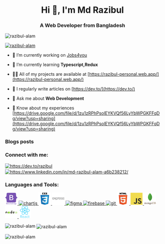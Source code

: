 <h1 align="center">Hi 👋, I'm Md Razibul</h1>
<h3 align="center">A Web Developer from Bangladesh</h3>

<p align="left"> <img src="https://komarev.com/ghpvc/?username=razibul-alam&label=Profile%20views&color=0e75b6&style=flat" alt="razibul-alam" /> </p>

<p align="left"> <a href="https://github.com/ryo-ma/github-profile-trophy"><img src="https://github-profile-trophy.vercel.app/?username=razibul-alam" alt="razibul-alam" /></a> </p>

- 🔭 I’m currently working on [Jobs4you](https://jobs4you-a95fe.web.app/)

- 🌱 I’m currently learning **Typescript,Redux**

- 👨‍💻 All of my projects are available at [https://razibul-personal.web.app/](https://razibul-personal.web.app/)

- 📝 I regularly write articles on [https://dev.to/](https://dev.to/)

- 💬 Ask me about **Web Development**

- 📄 Know about my experiences [https://drive.google.com/file/d/1zu1zRPhPsolEYKVQf56LyYbWPGKFFqDg/view?usp=sharing](https://drive.google.com/file/d/1zu1zRPhPsolEYKVQf56LyYbWPGKFFqDg/view?usp=sharing)


### Blogs posts
<!-- BLOG-POST-LIST:START -->
<!-- BLOG-POST-LIST:END -->

<h3 align="left">Connect with me:</h3>
<p align="left">
<a href="https://dev.to/https://dev.to/razibul" target="blank"><img align="center" src="https://raw.githubusercontent.com/rahuldkjain/github-profile-readme-generator/master/src/images/icons/Social/devto.svg" alt="https://dev.to/razibul" height="30" width="40" /></a>
<a href="https://linkedin.com/in/https://www.linkedin.com/in/md-razibul-alam-a6b238212/" target="blank"><img align="center" src="https://raw.githubusercontent.com/rahuldkjain/github-profile-readme-generator/master/src/images/icons/Social/linked-in-alt.svg" alt="https://www.linkedin.com/in/md-razibul-alam-a6b238212/" height="30" width="40" /></a>
</p>

<h3 align="left">Languages and Tools:</h3>
<p align="left"> <a href="https://getbootstrap.com" target="_blank" rel="noreferrer"> <img src="https://raw.githubusercontent.com/devicons/devicon/master/icons/bootstrap/bootstrap-plain-wordmark.svg" alt="bootstrap" width="40" height="40"/> </a> <a href="https://www.chartjs.org" target="_blank" rel="noreferrer"> <img src="https://www.chartjs.org/media/logo-title.svg" alt="chartjs" width="40" height="40"/> </a> <a href="https://www.w3schools.com/css/" target="_blank" rel="noreferrer"> <img src="https://raw.githubusercontent.com/devicons/devicon/master/icons/css3/css3-original-wordmark.svg" alt="css3" width="40" height="40"/> </a> <a href="https://expressjs.com" target="_blank" rel="noreferrer"> <img src="https://raw.githubusercontent.com/devicons/devicon/master/icons/express/express-original-wordmark.svg" alt="express" width="40" height="40"/> </a> <a href="https://www.figma.com/" target="_blank" rel="noreferrer"> <img src="https://www.vectorlogo.zone/logos/figma/figma-icon.svg" alt="figma" width="40" height="40"/> </a> <a href="https://firebase.google.com/" target="_blank" rel="noreferrer"> <img src="https://www.vectorlogo.zone/logos/firebase/firebase-icon.svg" alt="firebase" width="40" height="40"/> </a> <a href="https://git-scm.com/" target="_blank" rel="noreferrer"> <img src="https://www.vectorlogo.zone/logos/git-scm/git-scm-icon.svg" alt="git" width="40" height="40"/> </a> <a href="https://www.w3.org/html/" target="_blank" rel="noreferrer"> <img src="https://raw.githubusercontent.com/devicons/devicon/master/icons/html5/html5-original-wordmark.svg" alt="html5" width="40" height="40"/> </a> <a href="https://developer.mozilla.org/en-US/docs/Web/JavaScript" target="_blank" rel="noreferrer"> <img src="https://raw.githubusercontent.com/devicons/devicon/master/icons/javascript/javascript-original.svg" alt="javascript" width="40" height="40"/> </a> <a href="https://www.mongodb.com/" target="_blank" rel="noreferrer"> <img src="https://raw.githubusercontent.com/devicons/devicon/master/icons/mongodb/mongodb-original-wordmark.svg" alt="mongodb" width="40" height="40"/> </a> <a href="https://nodejs.org" target="_blank" rel="noreferrer"> <img src="https://raw.githubusercontent.com/devicons/devicon/master/icons/nodejs/nodejs-original-wordmark.svg" alt="nodejs" width="40" height="40"/> </a> <a href="https://reactjs.org/" target="_blank" rel="noreferrer"> <img src="https://raw.githubusercontent.com/devicons/devicon/master/icons/react/react-original-wordmark.svg" alt="react" width="40" height="40"/> </a> </p>

<p><img align="left" src="https://github-readme-stats.vercel.app/api/top-langs?username=razibul-alam&show_icons=true&locale=en&layout=compact" alt="razibul-alam" /></p>

<p>&nbsp;<img align="center" src="https://github-readme-stats.vercel.app/api?username=razibul-alam&show_icons=true&locale=en" alt="razibul-alam" /></p>

<p><img align="center" src="https://github-readme-streak-stats.herokuapp.com/?user=razibul-alam&" alt="razibul-alam" /></p>


